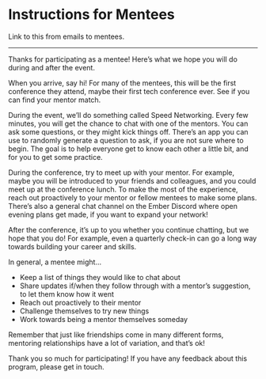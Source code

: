 # Instructions for Mentees

Link to this from emails to mentees.

-----

Thanks for participating as a mentee! Here’s what we hope you will do during and after the event.

When you arrive, say hi! For many of the mentees, this will be the first conference they attend, maybe their first tech conference ever. See if you can find your mentor match.

During the event, we’ll do something called Speed Networking. Every few minutes, you will get the chance to chat with one of the mentors. You can ask some questions, or they might kick things off. There’s an app you can use to randomly generate a question to ask, if you are not sure where to begin. The goal is to help everyone get to know each other a little bit, and for you to get some practice.

During the conference, try to meet up with your mentor. For example, maybe you will be introduced to your friends and colleagues, and you could meet up at the conference lunch. To make the most of the experience, reach out proactively to your mentor or fellow mentees to make some plans. There’s also a general chat channel on the Ember Discord where open evening plans get made, if you want to expand your network!

After the conference, it’s up to you whether you continue chatting, but we hope that you do! For example, even a quarterly check-in can go a long way towards building your career and skills.

In general, a mentee might...
- Keep a list of things they would like to chat about
- Share updates if/when they follow through with a mentor’s suggestion, to let them know how it went
- Reach out proactively to their mentor
- Challenge themselves to try new things
- Work towards being a mentor themselves someday

Remember that just like friendships come in many different forms, mentoring relationships have a lot of variation, and that’s ok!

Thank you so much for participating! If you have any feedback about this program, please get in touch.
